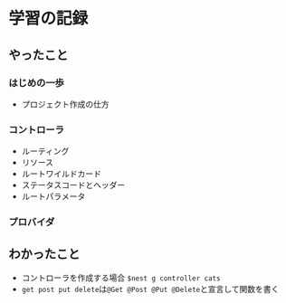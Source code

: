 # 学習の記録

## やったこと

### はじめの一歩

- プロジェクト作成の仕方

### コントローラ

- ルーティング
- リソース
- ルートワイルドカード
- ステータスコードとヘッダー
- ルートパラメータ

### プロバイダ

## わかったこと

- コントローラを作成する場合
  `$nest g controller cats`
- `get post put delete`は`@Get @Post @Put @Delete`と宣言して関数を書く
